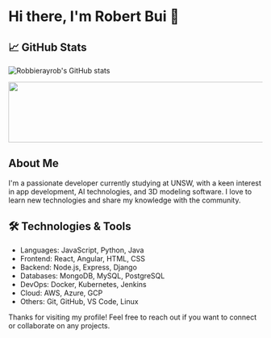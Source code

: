 # Hi there, I'm Robert Bui 👋
## 📈 GitHub Stats

![Robbierayrob's GitHub stats](https://github-readme-stats.vercel.app/api?username=Robbierayrob&show_icons=true&theme=radical)

<a href="https://github.com/devxb/gitanimals">
  <img
    src="https://render.gitanimals.org/lines/Robbierayrob"
    width="600"
    height="120"
  />
</a>

## About Me

I'm a passionate developer currently studying at UNSW, with a keen interest in app development, AI technologies, and 3D modeling software. I love to learn new technologies and share my knowledge with the community.

## 🛠️ Technologies & Tools

- Languages: JavaScript, Python, Java
- Frontend: React, Angular, HTML, CSS
- Backend: Node.js, Express, Django
- Databases: MongoDB, MySQL, PostgreSQL
- DevOps: Docker, Kubernetes, Jenkins
- Cloud: AWS, Azure, GCP
- Others: Git, GitHub, VS Code, Linux



Thanks for visiting my profile! Feel free to reach out if you want to connect or collaborate on any projects.
